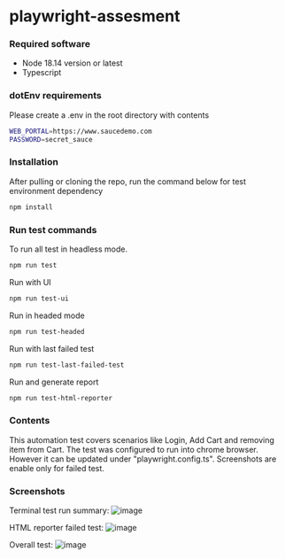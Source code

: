 # playwright-assesment

### Required software
 - Node 18.14 version or latest
 - Typescript

### dotEnv requirements
Please create a .env in the root directory with contents

```sh
WEB_PORTAL=https://www.saucedemo.com
PASSWORD=secret_sauce
```

### Installation
After pulling or cloning the repo, run the command below for test environment dependency
```sh
npm install
```

### Run test commands

To run all test in headless mode.
```sh
npm run test
```

Run with UI
```sh
npm run test-ui
```

Run in headed mode
```sh
npm run test-headed
```

Run with last failed test
```sh
npm run test-last-failed-test
```

Run and generate report
```sh
npm run test-html-reporter
```

### Contents
This automation test covers scenarios like Login, Add Cart and removing item from Cart.
The test was configured to run into chrome browser. However it can be updated under "playwright.config.ts".
Screenshots are enable only for failed test.


### Screenshots
Terminal test run summary:
![image](https://github.com/user-attachments/assets/9c0a61df-7997-4a88-88db-0e200e911d34)

HTML reporter failed test:
![image](https://github.com/user-attachments/assets/86eef1c1-a903-43c2-9f59-6ee3cd522f71)

Overall test:
![image](https://github.com/user-attachments/assets/6cdb3851-0d49-4c45-a83b-1c3289c1223c)






